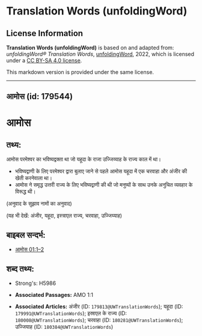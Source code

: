# Translation Words (unfoldingWord)

## License Information

**Translation Words (unfoldingWord)** is based on and adapted from: _unfoldingWord® Translation Words_, [unfoldingWord](https://unfoldingword.org/utw), 2022, which is licensed under a [CC BY-SA 4.0 license](https://creativecommons.org/licenses/by-sa/4.0/legalcode.en).

This markdown version is provided under the same license.



--------------------------------

## आमोस (id: 179544)

आमोस
====

तथ्य:
-----

आमोस परमेश्वर का भविष्यद्वक्ता था जो यहूदा के राजा उज्जिय्याह के राज्य काल में था।

* भविष्यद्वाणी के लिए परमेश्वर द्वारा बुलाए जाने से पहले आमोस यहूदा में एक चरवाहा और अंजीर की खेती करनेवाला था।
* आमोस ने समृद्ध उत्तरी राज्य के लिए भविष्यद्वाणी की थी जो मनुष्यों के साथ उनके अनुचित व्यवहार के विरूद्ध थी।

(अनुवाद के सुझाव नामों का अनुवाद)

(यह भी देखें: अंजीर, यहूदा, इस्त्राएल राज्य, चरवाहा, उज्जिय्याह)

बाइबल सन्दर्भ:
--------------

* [आमोस 01:1–2](https://ref.ly/Amos1:1-Amos1:2)

शब्द तथ्य:
----------

* Strong's: H5986

* **Associated Passages:** AMO 1:1
* **Associated Articles:** अंजीर (ID: `179813@UWTranslationWords`); यहूदा (ID: `179991@UWTranslationWords`); इस्राएल के राज्य (ID: `180008@UWTranslationWords`); चरवाहा (ID: `180281@UWTranslationWords`); उज्जियाह (ID: `180384@UWTranslationWords`)

